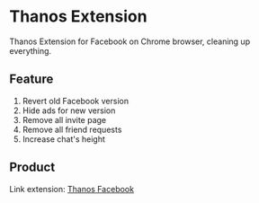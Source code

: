 # Thanos Extension
Thanos Extension for Facebook on Chrome browser, cleaning up everything.

## Feature
1. Revert old Facebook version
2. Hide ads for new version
3. Remove all invite page
4. Remove all friend requests
5. Increase chat's height

## Product
Link extension: [Thanos Facebook](https://chrome.google.com/webstore/detail/thanos-facebook/ofpgempoafickpaogjehhiomfcpnmmpn)